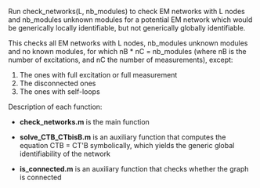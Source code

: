 Run check_networks(L, nb_modules) to check EM networks with L nodes and nb_modules unknown modules for a potential EM network which would be generically locally identifiable, but not generically globally identifiable.

This checks all EM networks with L nodes, nb_modules unknown modules and no known modules, for which nB * nC = nb_modules (where nB is the number of excitations, and nC the number of measurements), except:
1. The ones with full excitation or full measurement
2. The disconnected ones
3. The ones with self-loops

Description of each function:

- **check_networks.m**
is the main function

- **solve_CTB_CTbisB.m**
is an auxiliary function that computes the equation CTB = CT'B symbolically, which yields the generic global identifiability of the network

- **is_connected.m**
is an auxiliary function that checks whether the graph is connected
